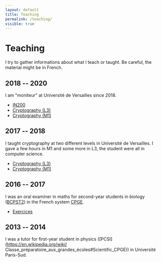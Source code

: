 ```yaml
---
layout: default
title: Teaching
permalink: /teaching/
visible: true
---
```

# Teaching

I try to gather informations about what I teach or taught. Be careful, the material might be in French.

## 2018 -- 2020

I am "moniteur" at Université de Versailles since 2018.
* [IN200](in200)
* [Cryptography (L3)](crypto-l3)
* [Cryptography (M1)](crypto-m1)

## 2017 -- 2018

I taught cryptography at two different levels in Université de Versailles. I
gave a few hours in M1 and some more in L3, the student were all in computer
science.
* [Cryptography (L3)](crypto-l3)
* [Cryptography (M1)](crypto-m1)

## 2016 -- 2017

I was an oral examiner in maths for second-year students in biology ([BCPST2](https://en.wikipedia.org/wiki/Classe_préparatoire_aux_grandes_écoles#Scientific_CPGE)) in
the French system
[CPGE](https://en.wikipedia.org/wiki/Classe_pr%C3%A9paratoire_aux_grandes_%C3%A9coles). 
* [Exercices](colles)

## 2013 -- 2014

I was a tutor for first-year student in physics
([PCSI](https://en.wikipedia.org/wiki/
Classe_préparatoire_aux_grandes_écoles#Scientific_CPGE)) in Université
Paris-Sud.
